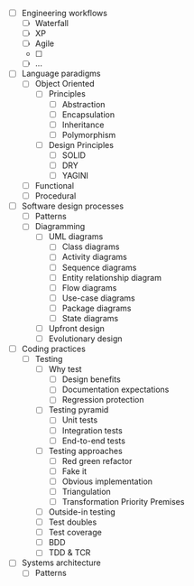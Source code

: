 - [ ] Engineering workflows
  - [ ] Waterfall 
  - [ ] XP 
  - [ ] Agile
  - [ ] 
  - [ ] ...
- [ ] Language paradigms
  - [ ] Object Oriented
    - [ ] Principles 
      - [ ] Abstraction
      - [ ] Encapsulation 
      - [ ] Inheritance 
      - [ ] Polymorphism 
    - [ ] Design Principles
      - [ ] SOLID
      - [ ] DRY
      - [ ] YAGINI
  - [ ] Functional 
  - [ ] Procedural 
- [ ] Software design processes 
  - [ ] Patterns 
  - [ ] Diagramming 
    - [ ] UML diagrams 
      - [ ] Class diagrams
      - [ ] Activity diagrams 
      - [ ] Sequence diagrams 
      - [ ] Entity relationship diagram
      - [ ] Flow diagrams
      - [ ] Use-case diagrams
      - [ ] Package diagrams 
      - [ ] State diagrams
    - [ ] Upfront design
    - [ ] Evolutionary design 
- [ ] Coding practices 
  - [ ] Testing
    - [ ] Why test
      - [ ] Design benefits   
      - [ ] Documentation expectations
      - [ ] Regression protection 
    - [ ] Testing pyramid
      - [ ] Unit tests
      - [ ] Integration tests
      - [ ] End-to-end tests
    - [ ] Testing approaches 
      - [ ] Red green refactor
      - [ ] Fake it
      - [ ] Obvious implementation 
      - [ ] Triangulation
      - [ ] Transformation Priority Premises
    - [ ] Outside-in testing
    - [ ] Test doubles
    - [ ] Test coverage 
    - [ ] BDD 
    - [ ] TDD & TCR
- [ ] Systems architecture 
  - [ ] Patterns 
